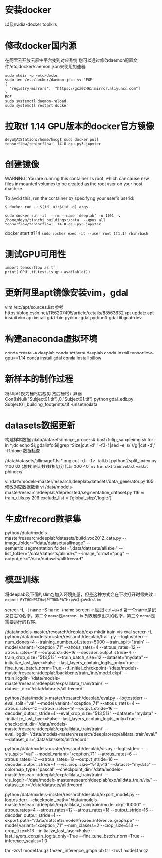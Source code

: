 # 安装docker
以及nvidia-docker toolkits

# 修改docker国内源
在阿里云开放云原生平台找到对应系统
您可以通过修改daemon配置文件/etc/docker/daemon.json来使用加速器
```
sudo mkdir -p /etc/docker
sudo tee /etc/docker/daemon.json <<-'EOF'
{
  "registry-mirrors": ["https://gcz02461.mirror.aliyuncs.com"]
}
EOF
sudo systemctl daemon-reload
sudo systemctl restart docker
```

# 拉取tf 1.14 GPU版本的docker官方镜像
`deyu@AIStation:/home/hncg$ sudo docker pull tensorflow/tensorflow:1.14.0-gpu-py3-jupyter`

# 创建镜像

WARNING: You are running this container as root, which can cause new files in
mounted volumes to be created as the root user on your host machine.

To avoid this, run the container by specifying your user's userid:

`$ docker run -u $(id -u):$(id -g) args...`


`sudo docker run -it  --rm --name 'deeplab' -u 1001 -v /home/deyu/tianchi_buildings:/data  --gpus all tensorflow/tensorflow:1.14.0-gpu-py3-jupyter`

docker start tf1.14
`sudo docker exec -it --user root tf1.14 /bin/bash`

# 测试GPU可用性
```
import tensorflow as tf
print('GPU',tf.test.is_gpu_available())
```

# 更新阿里apt镜像安装vim，gdal
vim /etc/apt/sources.list
参考https://blog.csdn.net/f156207495/article/details/88563632
apt update
apt install vim
apt install gdal-bin python-gdal python3-gdal libgdal-dev

# 构建anaconda虚拟环境
conda create -n deeplab
conda activate deeplab
conda install tensorflow-gpu==1.14
conda install gdal
conda install pillow

# 新样本的制作过程
将shp转换为栅格后裁剪
然后栅格计算器Con(IsNull("Subject01.tif"),0,"Subject01.tif")
python gdal_edit.py Subject01_building_footprints.tif -unsetnodata

# datasets数据更新
构建样本数据
/data/datasets/Image_process# bash 1clip_sampleimg.sh
for i in *;do echo $i; gdalinfo $i|grep ^Size|cut -d' ' -f3-4|sed -e 's/ //g'|cut -d',' -f1;done 数据检查

/data/datasets/allimage# ls *.png|cut -d. -f1>../all.txt
python 2split_index.py 1168 80 (总数 验证数)数据切分代码 360 40
mv train.txt trainval.txt val.txt phindex/

vi /data/models-master/research/deeplab/datasets/data_generator.py 105 修改对应数据数量
vi /data/models-master/research/deeplab/deprecated/segmentation_dataset.py 116
vi train_utils.py  206 exclude_list = ['global_step','logits']

# 生成tfrecord数据集
python /data/models-master/research/deeplab/datasets/build_voc2012_data.py  --image_folder="/data/datasets/allimage"   --semantic_segmentation_folder="/data/datasets/alllabel"   --list_folder="/data/datasets/allindex"   --image_format="png"   --output_dir="/data/datasets/alltfrecord"

# 模型训练

将deeplab及下面的slim包加入环境变量，但是这种方式会在下次打开时候失效：  
`export PYTHONPATH=$PYTHONPATH:`pwd`:`pwd`/slim`

screen -L -t name -S name ./name      screen -r 回归 ctrl+a+d
第一个name是记录日志的名字，第二个name是screen -ls 列表展示出来的名字，第三个name是需要运行的程序。

/data/models-master/research/deeplab/exp
mkdir train vis eval
screen -L python /data/models-master/research/deeplab/train.py   --logtostderr   --num_clones=4   --training_number_of_steps=5000   --train_split="train"   --model_variant="xception_71"   --atrous_rates=4   --atrous_rates=12   --atrous_rates=18   --output_stride=16   --decoder_output_stride=4   --train_crop_size="513,513"   --train_batch_size=12   --dataset="mydata"   --initialize_last_layer=False   --last_layers_contain_logits_only=True   --fine_tune_batch_norm=True   --tf_initial_checkpoint='/data/models-master/research/deeplab/backbone/train_fine/model.ckpt'   --train_logdir='/data/models-master/research/deeplab/exp/alldata_train/train/'   --dataset_dir='/data/datasets/alltfrecord'

python /data/models-master/research/deeplab/eval.py  --logtostderr --eval_split="val"     --model_variant="xception_71"     --atrous_rates=4    --atrous_rates=12    --atrous_rates=18    --output_stride=16    --decoder_output_stride=4    --eval_crop_size="513,513"     --dataset="mydata"     --initialize_last_layer=False    --last_layers_contain_logits_only=True    --checkpoint_dir='/data/models-master/research/deeplab/exp/alldata_train/train/'   --eval_logdir='/data/models-master/research/deeplab/exp/alldata_train/eval/'     --dataset_dir='/data/datasets/alltfrecord'

python /data/models-master/research/deeplab/vis.py     --logtostderr     --vis_split="val"     --model_variant="xception_71"     --atrous_rates=6     --atrous_rates=12     --atrous_rates=18     --output_stride=16     --decoder_output_stride=4     --vis_crop_size="513,513"     --dataset="mydata"     --colormap_type="pascal"     --checkpoint_dir='/data/models-master/research/deeplab/exp/alldata_train/train/'     --vis_logdir='/data/models-master/research/deeplab/exp/alldata_train/vis/'    --dataset_dir='/data/datasets/alltfrecord'

python /data/models-master/research/deeplab/export_model.py  --logtostderr  --checkpoint_path="/data/models-master/research/deeplab/exp/alldata_train/train/model.ckpt-10000"   --atrous_rates=4  --atrous_rates=12  --atrous_rates=18  --output_stride=16  --decoder_output_stride=4  --export_path="/data/datasets/model/frozen_inference_graph.pb"    --model_variant="xception_71"  --num_classes=2   --crop_size=513  --crop_size=513  --initialize_last_layer=False  --last_layers_contain_logits_only=True  --fine_tune_batch_norm=True   --inference_scales=1.0

tar -zcvf model.tar.gz frozen_inference_graph.pb
tar -zxvf model.tar.gz